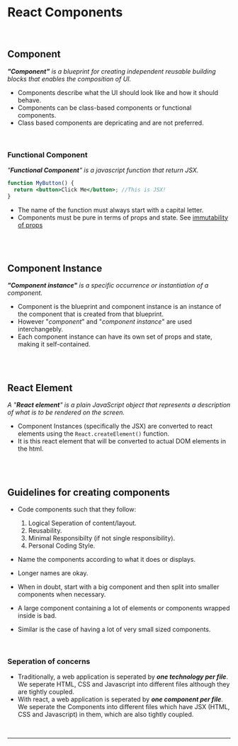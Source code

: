 # React Components

<br>

## Component

_**"Component"** is a blueprint for creating independent reusable building blocks that enables the composition of UI._

- Components describe what the UI should look like and how it should behave.
- Components can be class-based components or functional components.
- Class based components are depricating and are not preferred.

<br>

### Functional Component

_"**Functional Component**" is a javascript function that return JSX._

```jsx
function MyButton() {
  return <button>Click Me</button>; //This is JSX!
}
```

- The name of the function must always start with a capital letter.
- Components must be pure in terms of props and state. See [immutability of props](./03.props.md#immutability-of-props)

<br>
<br>

## Component Instance

_***"Component instance"*** is a specific occurrence or instantiation of a component._

- Component is the blueprint and component instance is an instance of the component that is created from that blueprint.
- However "_component_" and "_component instance_" are used interchangebly.
- Each component instance can have its own set of props and state, making it self-contained.

<br>
<br>

## React Element

_A "***React element***" is a plain JavaScript object that represents a description of what is to be rendered on the screen._

- Component Instances (specifically the JSX) are converted to react elements using the `React.createElement()` function.
- It is this react element that will be converted to actual DOM elements in the html.

<br>
<br>

## Guidelines for creating components

- Code components such that they follow:

  <ol type="1">
    <li>Logical Seperation of content/layout.</li>
    <li>Reusability.</li>
    <li>Minimal Responsibilty (if not single responsibility).</li>
    <li>Personal Coding Style.</li>
  </ol>

- Name the components according to what it does or displays.
- Longer names are okay.
- When in doubt, start with a big component and then split into smaller components when necessary.
- A large component containing a lot of elements or components wrapped inside is bad.
- Similar is the case of having a lot of very small sized components.

<br>

### Seperation of concerns

- Traditionally, a web application is seperated by **_one technology per file_**. We seperate HTML, CSS and Javascript into different files although they are tightly coupled.
- With react, a web application is seperated by **_one component per file_**. We seperate the Components into different files which have JSX (HTML, CSS and Javascript) in them, which are also tightly coupled.

<br>

---

<br>
